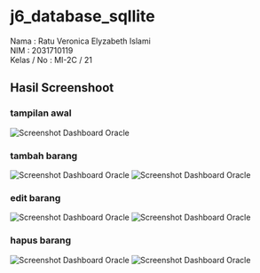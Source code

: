# j6_database_sqllite

Nama : Ratu Veronica Elyzabeth Islami <br>
NIM : 2031710119 <br>
Kelas / No : MI-2C / 21<br>

## Hasil Screenshoot

### tampilan awal
![Screenshot Dashboard Oracle](img/awal.png)

### tambah barang
![Screenshot Dashboard Oracle](img/tambah_barang.png)
![Screenshot Dashboard Oracle](img/tambah_barang2.png)

### edit barang
![Screenshot Dashboard Oracle](img/edit_gambar.png)
![Screenshot Dashboard Oracle](img/edit_gambar2.png)


### hapus barang
![Screenshot Dashboard Oracle](img/hapus_barang.png)
![Screenshot Dashboard Oracle](img/hapus_barang2.png)
